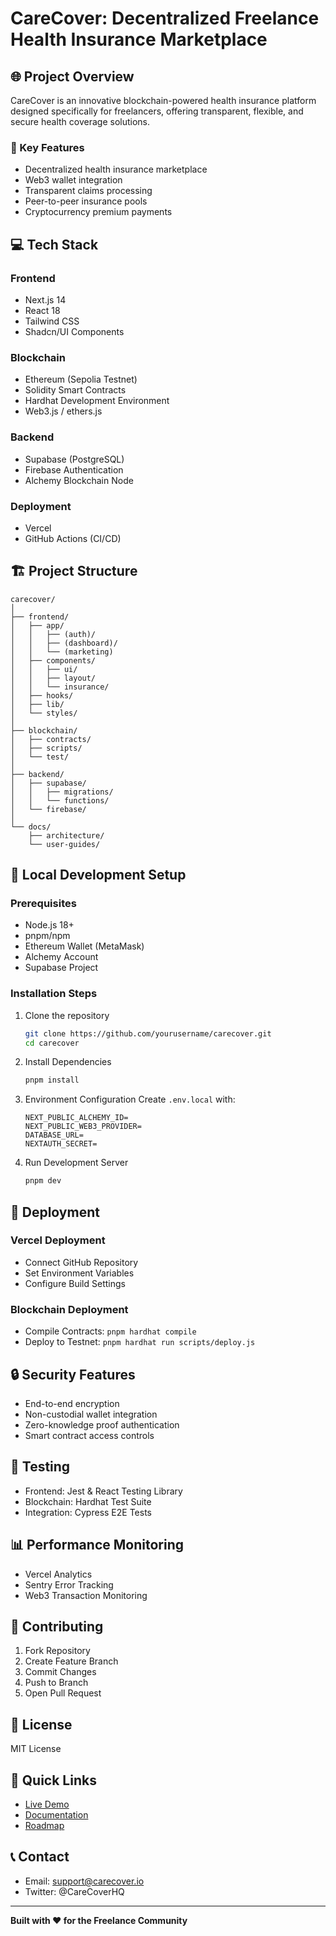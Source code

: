 # CareCover: Decentralized Freelance Health Insurance Marketplace

## 🌐 Project Overview

CareCover is an innovative blockchain-powered health insurance platform designed specifically for freelancers, offering transparent, flexible, and secure health coverage solutions.

### 🚀 Key Features
- Decentralized health insurance marketplace
- Web3 wallet integration
- Transparent claims processing
- Peer-to-peer insurance pools
- Cryptocurrency premium payments

## 💻 Tech Stack

### Frontend
- Next.js 14
- React 18
- Tailwind CSS
- Shadcn/UI Components

### Blockchain
- Ethereum (Sepolia Testnet)
- Solidity Smart Contracts
- Hardhat Development Environment
- Web3.js / ethers.js

### Backend
- Supabase (PostgreSQL)
- Firebase Authentication
- Alchemy Blockchain Node

### Deployment
- Vercel
- GitHub Actions (CI/CD)

## 🏗️ Project Structure
```
carecover/
│
├── frontend/
│   ├── app/
│   │   ├── (auth)/
│   │   ├── (dashboard)/
│   │   └── (marketing)
│   ├── components/
│   │   ├── ui/
│   │   ├── layout/
│   │   └── insurance/
│   ├── hooks/
│   ├── lib/
│   └── styles/
│
├── blockchain/
│   ├── contracts/
│   ├── scripts/
│   └── test/
│
├── backend/
│   ├── supabase/
│   │   ├── migrations/
│   │   └── functions/
│   └── firebase/
│
└── docs/
    ├── architecture/
    └── user-guides/
```

## 🔧 Local Development Setup

### Prerequisites
- Node.js 18+
- pnpm/npm
- Ethereum Wallet (MetaMask)
- Alchemy Account
- Supabase Project

### Installation Steps
1. Clone the repository
   ```bash
   git clone https://github.com/yourusername/carecover.git
   cd carecover
   ```

2. Install Dependencies
   ```bash
   pnpm install
   ```

3. Environment Configuration
   Create `.env.local` with:
   ```
   NEXT_PUBLIC_ALCHEMY_ID=
   NEXT_PUBLIC_WEB3_PROVIDER=
   DATABASE_URL=
   NEXTAUTH_SECRET=
   ```

4. Run Development Server
   ```bash
   pnpm dev
   ```

## 🚀 Deployment

### Vercel Deployment
- Connect GitHub Repository
- Set Environment Variables
- Configure Build Settings

### Blockchain Deployment
- Compile Contracts: `pnpm hardhat compile`
- Deploy to Testnet: `pnpm hardhat run scripts/deploy.js`

## 🔒 Security Features
- End-to-end encryption
- Non-custodial wallet integration
- Zero-knowledge proof authentication
- Smart contract access controls

## 🧪 Testing
- Frontend: Jest & React Testing Library
- Blockchain: Hardhat Test Suite
- Integration: Cypress E2E Tests

## 📊 Performance Monitoring
- Vercel Analytics
- Sentry Error Tracking
- Web3 Transaction Monitoring

## 🤝 Contributing
1. Fork Repository
2. Create Feature Branch
3. Commit Changes
4. Push to Branch
5. Open Pull Request

## 📜 License
MIT License

## 🔗 Quick Links
- [Live Demo](#)
- [Documentation](#)
- [Roadmap](#)

## 📞 Contact
- Email: support@carecover.io
- Twitter: @CareCoverHQ

---

**Built with ❤️ for the Freelance Community**
